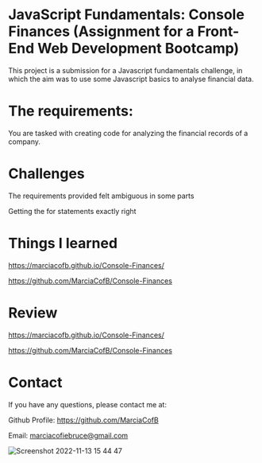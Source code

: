 # JavaScript Fundamentals: Console Finances (Assignment for a Front-End Web Development Bootcamp)

This project is a submission for a Javascript fundamentals challenge, in which the aim was to use some Javascript basics to analyse financial data. 



# The requirements:

You are tasked with creating code for analyzing the financial records of a company. 



# Challenges
The requirements provided felt ambiguous in some parts

Getting the for statements exactly right



# Things I learned
https://marciacofb.github.io/Console-Finances/

https://github.com/MarciaCofB/Console-Finances



# Review
https://marciacofb.github.io/Console-Finances/

https://github.com/MarciaCofB/Console-Finances



# Contact
If you have any questions, please contact me at:

Github Profile: https://github.com/MarciaCofB

Email: marciacofiebruce@gmail.com



![Screenshot 2022-11-13 15 44 47](https://user-images.githubusercontent.com/110351787/201531439-d7ab0b1e-2f05-4f71-bc43-9fadd9a260dd.png)

